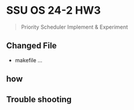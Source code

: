 # SSU OS 24-2 HW3
> Priority Scheduler Implement & Experiment
## Changed File
* makefile
...

## how

## Trouble shooting


